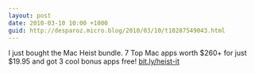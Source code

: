```yaml
---
layout: post
date: 2010-03-10 10:00 +1000
guid: http://desparoz.micro.blog/2010/03/10/t10287549043.html
---
```

I just bought the Mac Heist bundle. 7 Top Mac apps worth $260+ for just $19.95 and got 3 cool bonus apps free! [bit.ly/heist-it](http://bit.ly/heist-it)
